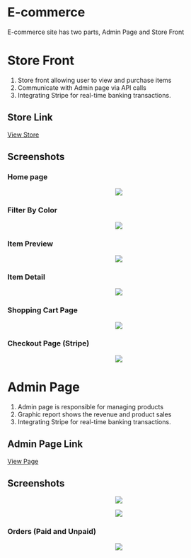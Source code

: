# E-commerce
E-commerce site has two parts, Admin Page and Store Front

# Store Front

 1. Store front allowing user to view and purchase items
 2. Communicate with Admin page via API calls
 3. Integrating Stripe for real-time banking transactions.

## Store Link
[View Store](https://e-commerce-store-9ucp0j9mz-bruce-liushaopeng.vercel.app/)

## Screenshots
### Home page
<p align="center">
  <img src="https://res.cloudinary.com/dkktswnhi/image/upload/v1694793220/Store%20Front%20Pictures/Screenshot_2023-09-15_at_11.52.07_AM_bnrbub.png" />
</p>

### Filter By Color
<p align="center">
  <img src="https://res.cloudinary.com/dkktswnhi/image/upload/v1694793378/Store%20Front%20Pictures/Screenshot_2023-09-15_at_11.56.09_AM_whmll9.png" />
</p>

### Item Preview
<p align="center" >
  <img src="https://res.cloudinary.com/dkktswnhi/image/upload/v1694793451/Store%20Front%20Pictures/Screenshot_2023-09-15_at_11.57.12_AM_mdgwld.png" />
</p>

### Item Detail
<p align="center" >
  <img src="https://res.cloudinary.com/dkktswnhi/image/upload/v1694793583/Store%20Front%20Pictures/Screenshot_2023-09-15_at_11.59.24_AM_fln4tm.png" />
</p>

### Shopping Cart Page
<p align="center" >
  <img src="https://res.cloudinary.com/dkktswnhi/image/upload/v1694793642/Store%20Front%20Pictures/Screenshot_2023-09-15_at_12.00.33_PM_skh4md.png" />
</p>

### Checkout Page (Stripe)
<p align="center" >
  <img src="https://res.cloudinary.com/dkktswnhi/image/upload/v1694793736/Store%20Front%20Pictures/Screenshot_2023-09-15_at_12.01.57_PM_zhrnju.png" />
</p>


# Admin Page

 1. Admin page is responsible for managing products
 2. Graphic report shows the revenue and product sales
 3. Integrating Stripe for real-time banking transactions.

## Admin Page Link
[View Page](https://e-commerce-admin-five-pi.vercel.app/)

## Screenshots
<p align="center">
  <img src="https://res.cloudinary.com/dkktswnhi/image/upload/v1694795550/Admin%20Pictures/Screenshot_2023-09-15_at_12.32.25_PM_uue0rf.png" />
</p>

<p align="center">
  <img src="https://res.cloudinary.com/dkktswnhi/image/upload/v1694795812/Admin%20Pictures/Screenshot_2023-09-15_at_12.36.44_PM_yuh9qi.png" />
</p>

### Orders (Paid and Unpaid)
<p align="center" >
  <img src="https://res.cloudinary.com/dkktswnhi/image/upload/v1694795948/Admin%20Pictures/Screenshot_2023-09-15_at_12.38.42_PM_hxl8td.png" />
</p>


